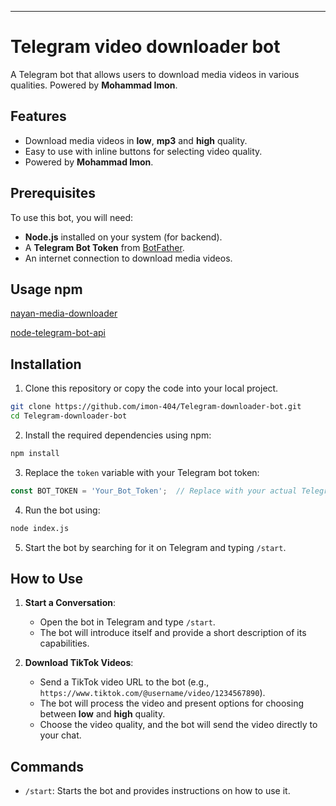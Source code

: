 
---

# Telegram video downloader bot

A Telegram bot that allows users to download media videos in various qualities. Powered by **Mohammad Imon**.

## Features

- Download media videos in **low**, **mp3** and **high** quality.
- Easy to use with inline buttons for selecting video quality.
- Powered by **Mohammad Imon**.

## Prerequisites

To use this bot, you will need:

- **Node.js** installed on your system (for backend).
- A **Telegram Bot Token** from [BotFather](https://core.telegram.org/bots#botfather).
- An internet connection to download media videos.

## Usage npm 
[nayan-media-downloader](https://www.npmjs.com/package/imon-media-downloader)

[node-telegram-bot-api](https://www.npmjs.com/package/node-telegram-bot-api)

## Installation

1. Clone this repository or copy the code into your local project.

```bash
git clone https://github.com/imon-404/Telegram-downloader-bot.git
cd Telegram-downloader-bot
```

2. Install the required dependencies using npm:

```bash
npm install
```



3. Replace the `token` variable with your Telegram bot token:

```javascript
const BOT_TOKEN = 'Your_Bot_Token';  // Replace with your actual Telegram bot token
```

4. Run the bot using:

```bash
node index.js
```

5. Start the bot by searching for it on Telegram and typing `/start`.

## How to Use

1. **Start a Conversation**:
   - Open the bot in Telegram and type `/start`.
   - The bot will introduce itself and provide a short description of its capabilities.

2. **Download TikTok Videos**:
   - Send a TikTok video URL to the bot (e.g., `https://www.tiktok.com/@username/video/1234567890`).
   - The bot will process the video and present options for choosing between **low** and **high** quality.
   - Choose the video quality, and the bot will send the video directly to your chat.

## Commands

- `/start`: Starts the bot and provides instructions on how to use it.
